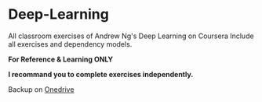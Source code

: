 # Deep-Learning
All classroom exercises of Andrew Ng's Deep Learning on Coursera
Include all exercises and dependency models.

**For Reference & Learning ONLY**

**I recommand you to complete exercises independently.**

Backup on [Onedrive](https://1drv.ms/u/s!AvdEEJqpDzyCp07jJ10XLlHXjoeL?e=9pkISF)
